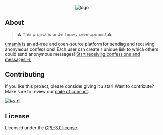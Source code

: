 <div align='center'>

![logo](https://user-images.githubusercontent.com/69457996/177703181-722ac9dc-57cf-4087-a7eb-f9104c876c25.svg)

</div>

## About

> ⚠️ This project is under heavy development! ⚠️

[umamin](https://umamin.vercel.app) is an ad-free and open-source platform for sending and receiving anonymous confessions! Each user can create a unique link to which others could send anonymous messages! [Start receiving confessions and messages &rarr;](https://umamin.vercel.app)

## Contributing

If you like this project, please consider giving it a star! Want to contribute? Make sure to review our [code of conduct](https://github.com/joshxfi/umamin/blob/main/CODE_OF_CONDUCT.md).

[![ko-fi](https://ko-fi.com/img/githubbutton_sm.svg)](https://ko-fi.com/L3L682N4R)

<!-- ### Contributor List
<a href="https://github.com/joshxfi/umamin/graphs/contributors">
  <img src="https://contrib.rocks/image?repo=joshxfi/umamin" />
</a>
-->

## License

Licensed under the [GPL-3.0 license](https://github.com/joshxfi/trackAsOne/blob/main/LICENSE).
